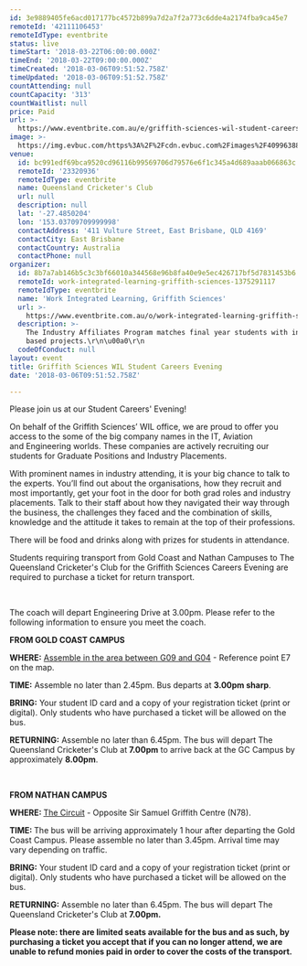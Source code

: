 ```yaml
---
id: 3e9889405fe6acd017177bc4572b899a7d2a7f2a773c6dde4a2174fba9ca45e7
remoteId: '42111106453'
remoteIdType: eventbrite
status: live
timeStart: '2018-03-22T06:00:00.000Z'
timeEnd: '2018-03-22T09:00:00.000Z'
timeCreated: '2018-03-06T09:51:52.758Z'
timeUpdated: '2018-03-06T09:51:52.758Z'
countAttending: null
countCapacity: '313'
countWaitlist: null
price: Paid
url: >-
  https://www.eventbrite.com.au/e/griffith-sciences-wil-student-careers-evening-tickets-42111106453?aff=ebapi
image: >-
  https://img.evbuc.com/https%3A%2F%2Fcdn.evbuc.com%2Fimages%2F40996388%2F18724739039%2F1%2Foriginal.jpg?s=d8acffffdd92646e0186c17df3e4649a
venue:
  id: bc991edf69bca9520cd96116b99569706d79576e6f1c345a4d689aaab066863c
  remoteId: '23320936'
  remoteIdType: eventbrite
  name: Queensland Cricketer's Club
  url: null
  description: null
  lat: '-27.4850204'
  lon: '153.03709709999998'
  contactAddress: '411 Vulture Street, East Brisbane, QLD 4169'
  contactCity: East Brisbane
  contactCountry: Australia
  contactPhone: null
organizer:
  id: 8b7a7ab146b5c3c3bf66010a344568e96b8fa40e9e5ec426717bf5d7831453b6
  remoteId: work-integrated-learning-griffith-sciences-1375291117
  remoteIdType: eventbrite
  name: 'Work Integrated Learning, Griffith Sciences'
  url: >-
    https://www.eventbrite.com.au/o/work-integrated-learning-griffith-sciences-1375291117
  description: >-
    The Industry Affiliates Program matches final year students with industry
    based projects.\r\n\u00a0\r\n
  codeOfConduct: null
layout: event
title: Griffith Sciences WIL Student Careers Evening
date: '2018-03-06T09:51:52.758Z'

---
```

<P><SPAN>Please join us at our Student Careers' Evening!</SPAN></P>
<P><SPAN>On behalf of the Griffith Sciences’ WIL office, we are proud to offer you access to the some of the big company names in the IT, Aviation and <SPAN CLASS="il">Engineering</SPAN> worlds. These companies are actively recruiting our students for Graduate Positions and Industry Placements.</SPAN></P>
<P><SPAN>With prominent names in industry attending, it is your big chance to talk to the experts. You’ll find out about the organisations, how they recruit and most importantly, get your foot in the door for both grad roles and industry placements. Talk to their staff about how they navigated their way through the business, the challenges they faced and the combination of skills, knowledge and the attitude it takes to remain at the top of their professions. </SPAN></P>
<P><SPAN>There will be food and drinks along with prizes for students in attendance. </SPAN></P>
<P>Students requiring transport from Gold Coast and Nathan Campuses to The Queensland Cricketer's Club for the Griffith Sciences Careers Evening are required to purchase a ticket for return transport.</P>
<P><BR></P>
<P>The coach will depart Engineering Drive at 3.00pm. Please refer to the following information to ensure you meet the coach.</P>
<P><STRONG>FROM GOLD COAST CAMPUS</STRONG></P>
<P><STRONG>WHERE:</STRONG> <A HREF="https://www162.griffith.edu.au/public/campus-maps/building-locations-map-gcc.pdf" TARGET="_self" TITLE="GC Campus Map" REL="nofollow">Assemble in the area between G09 and G04</A> - Reference point E7 on the map.</P>
<P><STRONG>TIME:</STRONG> Assemble no later than 2.45pm. Bus departs at <STRONG>3.00pm sharp</STRONG>.</P>
<P><STRONG>BRING:</STRONG> Your student ID card and a copy of your registration ticket (print or digital). Only students who have purchased a ticket will be allowed on the bus.</P>
<P><STRONG>RETURNING:</STRONG> Assemble no later than 6.45pm. The bus will depart The Queensland Cricketer's Club at<STRONG> 7.00pm</STRONG> to arrive back at the GC Campus by approximately <STRONG>8.00pm</STRONG>.</P>
<P><BR></P>
<P><STRONG>FROM NATHAN CAMPUS</STRONG></P>
<P><STRONG>WHERE: </STRONG><A HREF="https://www2.griffith.edu.au/about-griffith/campuses-and-facilities/nathan#nathan-map" TARGET="_blank" TITLE="The Circuit - Nathan Campus map" REL="noreferrer noopener nofollow noopener noreferrer nofollow">The Circuit</A> - Opposite Sir Samuel Griffith Centre (N78).</P>
<P><STRONG>TIME: </STRONG>The bus will be arriving approximately 1 hour after departing the Gold Coast Campus. Please assemble no later than 3.45pm. Arrival time may vary depending on traffic.</P>
<P><STRONG>BRING:</STRONG> Your student ID card and a copy of your registration ticket (print or digital). Only students who have purchased a ticket will be allowed on the bus.</P>
<P><SPAN><STRONG>RETURNING:</STRONG><SPAN> Assemble no later than 6.45pm. The bus will depart The Queensland Cricketer's Club at</SPAN><STRONG> 7.00pm.</STRONG></SPAN></P>
<P><SPAN><STRONG><SPAN>Please note: there are limited seats available for the bus and as such, by purchasing a ticket you accept that if you can no longer attend, we are unable to refund monies paid in order to cover the costs of the transport.</SPAN> </STRONG></SPAN></P>
